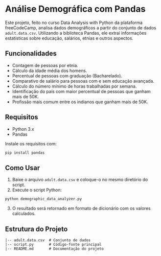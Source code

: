 # Análise Demográfica com Pandas

Este projeto, feito no curso Data Analysis with Python da plataforma freeCodeCamp, analisa dados demográficos a partir do conjunto de dados `adult.data.csv`. Utilizando a biblioteca Pandas, ele extrai informações estatísticas sobre educação, salários, etnias e outros aspectos.

## Funcionalidades
- Contagem de pessoas por etnia.
- Cálculo da idade média dos homens.
- Percentual de pessoas com graduação (Bacharelado).
- Comparativo de salário para pessoas com e sem educação avançada.
- Cálculo do número mínimo de horas trabalhadas por semana.
- Identificação do país com maior percentual de pessoas que ganham mais de 50K.
- Profissão mais comum entre os indianos que ganham mais de 50K.

## Requisitos
- Python 3.x
- Pandas

Instale os requisitos com:
```bash
pip install pandas
```

## Como Usar
1. Baixe o arquivo `adult.data.csv` e coloque-o no mesmo diretório do script.
2. Execute o script Python:
```bash
python demographic_data_analyzer.py
```
3. O resultado será retornado em formato de dicionário com os valores calculados.

## Estrutura do Projeto
```
|-- adult.data.csv  # Conjunto de dados
|-- script.py       # Código-fonte principal
|-- README.md       # Documentação do projeto
```

